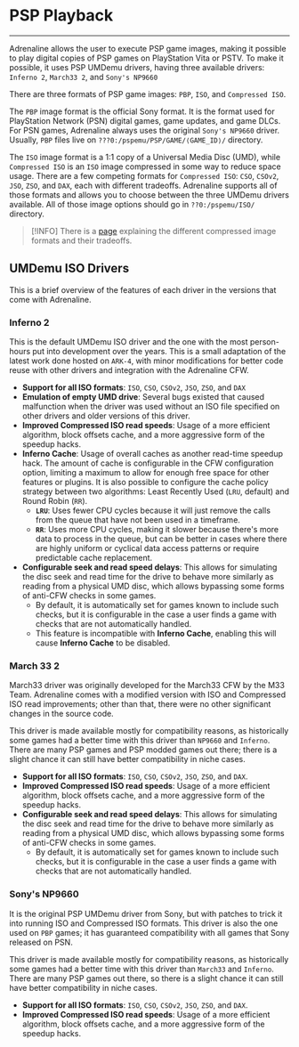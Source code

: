 # PSP Playback
---

Adrenaline allows the user to execute PSP game images, making it possible to play digital copies of PSP games on PlayStation Vita or PSTV. To make it possible, it uses PSP UMDemu drivers, having three available drivers: `Inferno 2`, `March33 2`, and `Sony's NP9660`

There are three formats of PSP game images: `PBP`, `ISO`, and `Compressed ISO`.

The `PBP` image format is the official Sony format. It is the format used for PlayStation Network (PSN) digital games, game updates, and game DLCs. For PSN games, Adrenaline always uses the original `Sony's NP9660` driver. Usually, `PBP` files live on `???0:/pspemu/PSP/GAME/⟨GAME_ID⟩/` directory.

The `ISO` image format is a 1:1 copy of a Universal Media Disc (UMD), while `Compressed ISO` is an `ISO` image compressed in some way to reduce space usage. There are a few competing formats for `Compressed ISO`: `CSO`, `CSOv2`, `JSO`, `ZSO`, and `DAX`, each with different tradeoffs. Adrenaline supports all of those formats and allows you to choose between the three UMDemu drivers available. All of those image options should go in `??0:/pspemu/ISO/` directory.

> [!INFO]
> There is a [page](./05-PSPPlayback/01-CompressedIsoFormats.md) explaining the different compressed image formats and their tradeoffs.

## UMDemu ISO Drivers

This is a brief overview of the features of each driver in the versions that come with Adrenaline.

### Inferno 2

This is the default UMDemu ISO driver and the one with the most person-hours put into development over the years. This is a small adaptation of the latest work done hosted on `ARK-4`, with minor modifications for better code reuse with other drivers and integration with the Adrenaline CFW.

- **Support for all ISO formats**: `ISO`, `CSO`, `CSOv2`, `JSO`, `ZSO`, and `DAX`
- **Emulation of empty UMD drive**: Several bugs existed that caused malfunction when the driver was used without an ISO file specified on other drivers and older versions of this driver.
- **Improved Compressed ISO read speeds**: Usage of a more efficient algorithm, block offsets cache, and a more aggressive form of the speedup hacks.
- **Inferno Cache**: Usage of overall caches as another read-time speedup hack. The amount of cache is configurable in the CFW configuration option, limiting a maximum to allow for enough free space for other features or plugins. It is also possible to configure the cache policy strategy between two algorithms: Least Recently Used (`LRU`, default) and Round Robin (`RR`).
    - **`LRU`**: Uses fewer CPU cycles because it will just remove the calls from the queue that have not been used in a timeframe.
    - **`RR`**: Uses more CPU cycles, making it slower because there's more data to process in the queue, but can be better in cases where there are highly uniform or cyclical data access patterns or require predictable cache replacement.
- **Configurable seek and read speed delays**: This allows for simulating the disc seek and read time for the drive to behave more similarly as reading from a physical UMD disc, which allows bypassing some forms of anti-CFW checks in some games.
    - By default, it is automatically set for games known to include such checks, but it is configurable in the case a user finds a game with checks that are not automatically handled.
    - This feature is incompatible with **Inferno Cache**, enabling this will cause **Inferno Cache** to be disabled.

### March 33 2

March33 driver was originally developed for the March33 CFW by the M33 Team. Adrenaline comes with a modified version with ISO and Compressed ISO read improvements; other than that, there were no other significant changes in the source code.

This driver is made available mostly for compatibility reasons, as historically some games had a better time with this driver than `NP9660` and `Inferno`. There are many PSP games and PSP modded games out there; there is a slight chance it can still have better compatibility in niche cases.

- **Support for all ISO formats**: `ISO`, `CSO`, `CSOv2`, `JSO`, `ZSO`, and `DAX`.
- **Improved Compressed ISO read speeds**: Usage of a more efficient algorithm, block offsets cache, and a more aggressive form of the speedup hacks.
- **Configurable seek and read speed delays**: This allows for simulating the disc seek and read time for the drive to behave more similarly as reading from a physical UMD disc, which allows bypassing some forms of anti-CFW checks in some games.
    - By default, it is automatically set for games known to include such checks, but it is configurable in the case a user finds a game with checks that are not automatically handled.

### Sony's NP9660

It is the original PSP UMDemu driver from Sony, but with patches to trick it into running ISO and Compressed ISO formats. This driver is also the one used on `PBP` games; it has guaranteed compatibility with all games that Sony released on PSN.

This driver is made available mostly for compatibility reasons, as historically some games had a better time with this driver than `March33` and `Inferno`. There are many PSP games out there, so there is a slight chance it can still have better compatibility in niche cases.

- **Support for all ISO formats**: `ISO`, `CSO`, `CSOv2`, `JSO`, `ZSO`, and `DAX`.
- **Improved Compressed ISO read speeds**: Usage of a more efficient algorithm, block offsets cache, and a more aggressive form of the speedup hacks.
